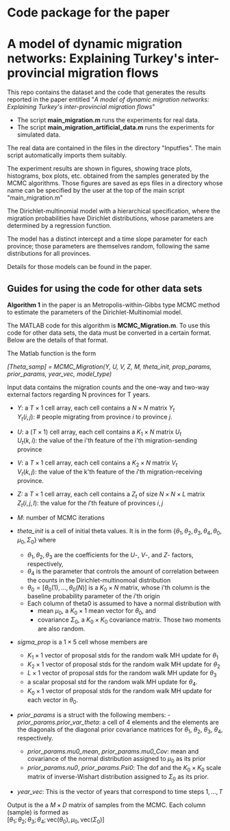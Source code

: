 # Code package for the paper
# A model of dynamic migration networks: Explaining Turkey's inter-provincial migration flows

This repo contains the dataset and the code that generates the results reported in the paper entitled
"*A model of dynamic migration networks: Explaining Turkey's inter-provincial migration flows*"

+ The script **main_migration.m** runs the experiments for real data. <br> 
+ The script **main_migration_artificial_data.m** runs the experiments for simulated data. <br> 

The real data are contained in the files in the directory "Inputfies". The main script automatically imports them suitably.

The experiment results are shown in figures, showing trace plots, histograms, box plots, etc. obtained from the samples generated by the MCMC algorithms. Those figures are saved as eps files in a directory whose name can be specified by the user at the top of the main script "main_migration.m"


The Dirichlet-multinomial model with a hierarchical specification, where the migration probabilities have Dirichlet distributions, whose parameters are determined by a regression function. <br> 

The model has a distinct intercept and a time slope parameter for each province; those parameters are themselves random, following the same distributions for all provinces. <br> 

Details for those models can be found in the paper.

## Guides for using the code for other data sets
**Algorithm 1** in the paper is an Metropolis-within-Gibbs type MCMC method to estimate the parameters of the Dirichlet-Multinomial model.

The MATLAB code for this algorithm is **MCMC_Migration.m**. To use this code for other data sets, the data must be converted in a certain format. Below are the details of that format.

The Matlab function is the form

*[Theta_samp] = MCMC_Migration(Y, U, V, Z, M, theta_init, prop_params, prior_params, year_vec, model_type)*

Input data contains the migration counts and the one-way and two-way external factors regarding N provinces for T years.
 
- *Y*: a $T \times 1$ cell array, each cell contains a $N \times N$ matrix $Y_{t}$  <br>
$Y_{t}(i, j)$: # people migrating from province $i$ to province $j$.
- *U*: a ($T \times 1$) cell array, each cell contains a $K_{1} \times N$ matrix $U_{t}$ <br> 
$U_{t}(k, i)$: the value of the i'th feature of the i'th migration-sending province
- *V*: a $T \times 1$ cell array, each cell contains a $K_{2} \times N$ matrix $V_{t}$ <br> 
$V_{t}(k, j)$: the value of the k'th feature of the $i$'th migration-receiving province.
- *Z:* a $T \times 1$ cell array, each cell contains a $Z_{t}$ of size $N \times N \times L$ matrix <br> 
$Z_{t}(i, j, l)$: the value for the $l$'th feature of provinces $i, j$
- *M*: number of MCMC iterations
- *theta_init* is a cell of initial theta values. It is in the form $\{\theta_{1}, \theta_{2}, \theta_{3}, \theta_{4}, \theta_{0}, \mu_{0}, \Sigma_{0} \}$
  where
  - $\theta_{1}, \theta_{2}, \theta_{3}$ are the coefficients for the $U$-, $V$-, and $Z$- factors, respectively,
  - $\theta_{4}$ is the parameter that controls the amount of correlation between the counts in the Dirichlet-multinomoal distribution
  - $\theta_{0} = [\theta_{0}(1), \ldots, \theta_{0}(N)]$ is a $K_{0} \times N$ matrix, whose i'th column is the baseline probability parameter of the $i$'th origin <br> 
  - Each column of theta0 is assumed to have a normal distribution with
    - mean $\mu_{0}$, a $K_{0} \times 1$ mean vector for $\theta_{0}$, and
    - covariance $\Sigma_{0}$, a $K_{0} \times K_{0}$ covariance matrix. Those two moments are also random.
- *sigma_prop* is a $1 \times 5$ cell whose members are
  - $K_{1} \times 1$ vector of proposal stds for the random walk MH update for $\theta_{1}$
  - $K_{2} \times 1$ vector of proposal stds for the random walk MH update for $\theta_{2}$
  - $L \times 1$ vector of proposal stds for the random walk MH update for $\theta_{3}$
  - a scalar proposal std for the random walk MH update for $\theta_{4}$.
  - $K_{0} \times 1$ vector of proposal stds for the random walk MH update for each vector in $\theta_{0}$.

- *prior_params* is a struct with the following members:
  -*prior_params.prior_var_theta*: a cell of $4$ elements and the elements are the diagonals of the diagonal prior covariance matrices for $\theta_{1}$, $\theta_{2}$, $\theta_{3}$, $\theta_{4}$, respectively.
  - *prior_params.mu0_mean*, *prior_params.mu0_Cov*: mean and covariance of the normal distribution assigned to $\mu_{0}$ as its prior
  - *prior_params.nu0*, *prior_params.Psi0*: The dof and the $K_{0} \times K_{0}$ scale matrix of inverse-Wishart distribution assigned to $\Sigma_{0}$ as its prior.
 
+ *year_vec*: This is the vector of years that correspond to time steps $1, \ldots, T$

Output is the a $M \times D$ matrix of samples from the MCMC. Each column (sample) is formed as <br>
 $[\theta_{1}; \theta_{2}; \theta_{3}; \theta_{4}; \text{vec}(\theta_{0}), \mu_{0},  \text{vec}(\Sigma_{0})]$
 
